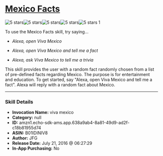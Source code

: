 # [Mexico Facts](http://alexa.amazon.com/#skills/amzn1.echo-sdk-ams.app.638a9ab4-8a81-49d9-ad2f-c18b81955d74)
![5 stars](../../images/ic_star_black_18dp_1x.png)![5 stars](../../images/ic_star_black_18dp_1x.png)![5 stars](../../images/ic_star_black_18dp_1x.png)![5 stars](../../images/ic_star_black_18dp_1x.png)![5 stars](../../images/ic_star_black_18dp_1x.png) 1

To use the Mexico Facts skill, try saying...

* *Alexa, open Viva Mexico*

* *Alexa, open Viva Mexico and tell me a fact*

* *Alexa, ask Viva Mexico to tell me a trivia*

This skill provides the user with a random fact randomly chosen from a list of pre-defined facts regarding Mexico. The purpose is for entertainment and education.
To get started, say "Alexa, open Viva Mexico and tell me a fact".
Alexa will reply with a random fact about Mexico.

***

### Skill Details

* **Invocation Name:** viva mexico
* **Category:** null
* **ID:** amzn1.echo-sdk-ams.app.638a9ab4-8a81-49d9-ad2f-c18b81955d74
* **ASIN:** B01IDINIV8
* **Author:** JFG
* **Release Date:** July 21, 2016 @ 06:27:29
* **In-App Purchasing:** No
